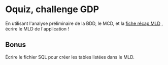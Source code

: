 # Oquiz, challenge GDP

En utilisant l'analyse préliminaire de la BDD, le MCD, et la [fiche récap MLD](https://kourou.oclock.io/ressources/fiche-recap/mld) , écrire le MLD de l'application !

## Bonus

Écrire le fichier SQL pour créer les tables listées dans le MLD.
